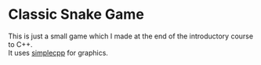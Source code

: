 # Classic Snake Game
This is just a small game which I made at the end of the introductory course to C++.  
It uses [simplecpp](https://www.cse.iitb.ac.in/~ranade/simplecpp/) for graphics.
